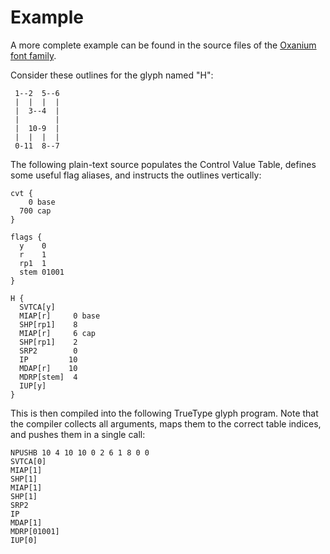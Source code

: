 Example
=======

A more complete example can be found in the source files of
the [Oxanium font family](https://github.com/sevmeyer/oxanium).

Consider these outlines for the glyph named "H":

```
 1--2  5--6
 |  |  |  |
 |  3--4  |
 |        |
 |  10-9  |
 |  |  |  |
 0-11  8--7
```

The following plain-text source populates the Control Value Table,
defines some useful flag aliases, and instructs the outlines vertically:

```
cvt {
    0 base
  700 cap
}

flags {
  y    0
  r    1
  rp1  1
  stem 01001
}

H {
  SVTCA[y]
  MIAP[r]     0 base
  SHP[rp1]    8
  MIAP[r]     6 cap
  SHP[rp1]    2
  SRP2        0
  IP         10
  MDAP[r]    10
  MDRP[stem]  4
  IUP[y]
}

```

This is then compiled into the following TrueType glyph program.
Note that the compiler collects all arguments, maps them to the
correct table indices, and pushes them in a single call:

```
NPUSHB 10 4 10 10 0 2 6 1 8 0 0
SVTCA[0]
MIAP[1]
SHP[1]
MIAP[1]
SHP[1]
SRP2
IP
MDAP[1]
MDRP[01001]
IUP[0]
```
